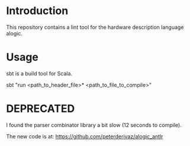 # Introduction

This repository contains a lint tool for the hardware description language alogic.

# Usage

sbt is a build tool for Scala.

sbt "run <path_to_header_file>* <path_to_file_to_compile>"

# DEPRECATED

I found the parser combinator library a bit slow (12 seconds to compile).

The new code is at: https://github.com/peterderivaz/alogic_antlr
